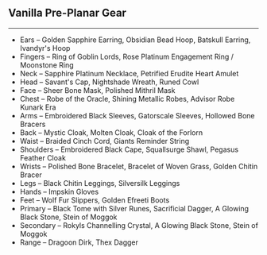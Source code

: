 ## Vanilla Pre-Planar Gear

---
* Ears – Golden Sapphire Earring, Obsidian Bead Hoop, Batskull Earring, Ivandyr's Hoop
* Fingers – Ring of Goblin Lords, Rose Platinum Engagement Ring / Moonstone Ring
* Neck – Sapphire Platinum Necklace, Petrified Erudite Heart Amulet
* Head – Savant's Cap, Nightshade Wreath, Runed Cowl
* Face – Sheer Bone Mask, Polished Mithril Mask
* Chest – Robe of the Oracle, Shining Metallic Robes, Advisor Robe Kunark Era
* Arms – Embroidered Black Sleeves, Gatorscale Sleeves, Hollowed Bone Bracers
* Back – Mystic Cloak, Molten Cloak, Cloak of the Forlorn
* Waist – Braided Cinch Cord, Giants Reminder String
* Shoulders – Embroidered Black Cape, Squallsurge Shawl, Pegasus Feather Cloak
* Wrists – Polished Bone Bracelet, Bracelet of Woven Grass, Golden Chitin Bracer
* Legs – Black Chitin Leggings, Silversilk Leggings
* Hands – Impskin Gloves
* Feet – Wolf Fur Slippers, Golden Efreeti Boots
* Primary – Black Tome with Silver Runes, Sacrificial Dagger, A Glowing Black Stone, Stein of Moggok
* Secondary – Rokyls Channelling Crystal, A Glowing Black Stone, Stein of Moggok
* Range – Dragoon Dirk, Thex Dagger

